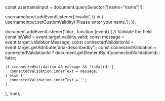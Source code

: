 const usernameInput = document.querySelector('[name="name"]'); 

usernameInput.addEventListener('invalid', () => {  
  usernameInput.setCustomValidity('Please enter your name.');
});


document.addEventListener('blur', function (event) {
    // Validate the field
    const isValid = event.target.validity.valid;
    const message = event.target.validationMessage;
    const connectedValidationId = event.target.getAttribute('aria-describedby');
    const connectedValidation = connectedValidationId ? document.getElementById(connectedValidationId) : false;
  
    if (connectedValidation && message && !isValid) {
      connectedValidation.innerText = message;
    } else {
      connectedValidation.innerText = '';
    }
}, true);

